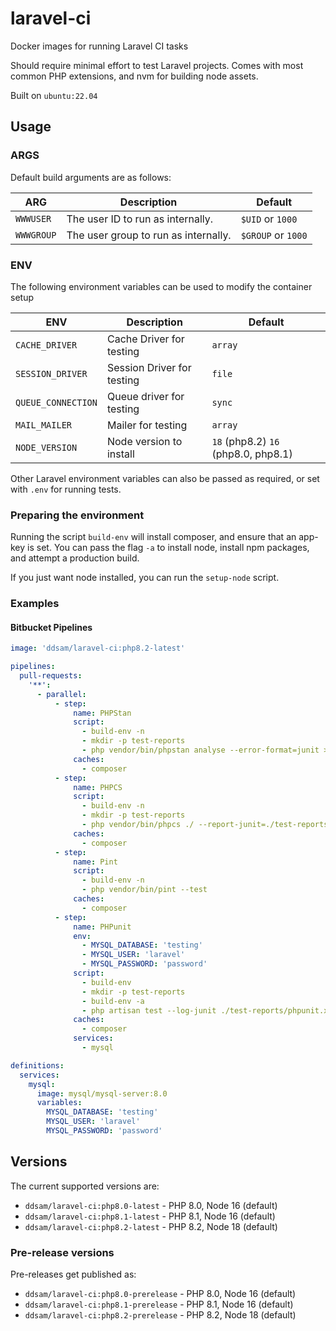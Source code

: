 # laravel-ci
Docker images for running Laravel CI tasks

Should require minimal effort to test Laravel projects. Comes with most common PHP extensions, and nvm for building node
assets.

Built on `ubuntu:22.04`

## Usage

### ARGS
Default build arguments are as follows:

| ARG               | Description                          | Default            |
|-------------------|--------------------------------------|--------------------|
| `WWWUSER`         | The user ID to run as internally.    | `$UID` or `1000`   |
| `WWWGROUP`        | The user group to run as internally. | `$GROUP` or `1000` |

### ENV
The following environment variables can be used to modify the container setup

| ENV                | Description                | Default                             |
|--------------------|----------------------------|-------------------------------------|
| `CACHE_DRIVER`     | Cache Driver for testing   | `array`                             |
| `SESSION_DRIVER`   | Session Driver for testing | `file`                              |
| `QUEUE_CONNECTION` | Queue driver for testing   | `sync`                              |
| `MAIL_MAILER`      | Mailer for testing         | `array`                             |
| `NODE_VERSION`     | Node version to install    | `18` (php8.2) `16` (php8.0, php8.1) |

Other Laravel environment variables can also be passed as required, or set with `.env` for running tests.

### Preparing the environment
Running the script `build-env` will install composer, and ensure that an app-key is set. You can pass the flag `-a` to
install node, install npm packages, and attempt a production build.

If you just want node installed, you can run the `setup-node` script.

### Examples

#### Bitbucket Pipelines
```yaml
image: 'ddsam/laravel-ci:php8.2-latest'

pipelines:
  pull-requests:
    '**':
      - parallel:
          - step:
              name: PHPStan
              script:
                - build-env -n
                - mkdir -p test-reports
                - php vendor/bin/phpstan analyse --error-format=junit > ./test-reports/phpstan.xml
              caches:
                - composer
          - step:
              name: PHPCS
              script:
                - build-env -n
                - mkdir -p test-reports
                - php vendor/bin/phpcs ./ --report-junit=./test-reports/phpcs.xml
              caches:
                - composer
          - step:
              name: Pint
              script:
                - build-env -n
                - php vendor/bin/pint --test
              caches:
                - composer
          - step:
              name: PHPunit
              env:
                - MYSQL_DATABASE: 'testing'
                - MYSQL_USER: 'laravel'
                - MYSQL_PASSWORD: 'password'
              script:
                - build-env
                - mkdir -p test-reports
                - build-env -a
                - php artisan test --log-junit ./test-reports/phpunit.xml
              caches:
                - composer
              services:
                - mysql

definitions:
  services:
    mysql:
      image: mysql/mysql-server:8.0
      variables:
        MYSQL_DATABASE: 'testing'
        MYSQL_USER: 'laravel'
        MYSQL_PASSWORD: 'password'
```

## Versions
The current supported versions are:

* `ddsam/laravel-ci:php8.0-latest` - PHP 8.0, Node 16 (default)
* `ddsam/laravel-ci:php8.1-latest` - PHP 8.1, Node 16 (default)
* `ddsam/laravel-ci:php8.2-latest` - PHP 8.2, Node 18 (default)

### Pre-release versions
Pre-releases get published as:
* `ddsam/laravel-ci:php8.0-prerelease` - PHP 8.0, Node 16 (default)
* `ddsam/laravel-ci:php8.1-prerelease` - PHP 8.1, Node 16 (default)
* `ddsam/laravel-ci:php8.2-prerelease` - PHP 8.2, Node 18 (default)